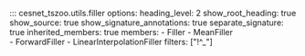 ::: cesnet_tszoo.utils.filler
    options:
        heading_level: 2
        show_root_heading: true
        show_source: true
        show_signature_annotations: true
        separate_signature: true
        inherited_members: true
        members:
        - Filler
        - MeanFiller        
        - ForwardFiller
        - LinearInterpolationFiller
        filters: ["!^_"]